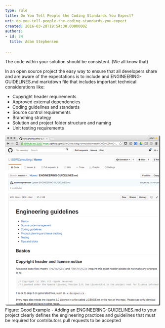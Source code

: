 ```yaml
---
type: rule
title: Do You Tell People the Coding Standards You Expect?
uri: do-you-tell-people-the-coding-standards-you-expect
created: 2016-03-28T19:54:30.0000000Z
authors:
- id: 24
  title: Adam Stephensen

---
```


 
The code within your solution should be consistent. (We all know that)​

In an open source project the easy way to ensure that all developers share and are aware of the expectations is to include and ENGINEERING-GUIDELINES.md markdown file that includes important technical considerations like​:
 


- Copyright header requirements
- Approved external dependencies
- Coding guidelines and standards
- Source control requirements
- Branching strategy
- Solution and project folder structure and naming
- Unit testing requirements

![guidelines-opensource.png](guidelines-opensource.png)Figure: Good Example - Adding an ENGINEERING-GUIDELINES.md to your project clearly defines the engineering practices and guidelines that must be required for contributors pull requests to be accepted​  
